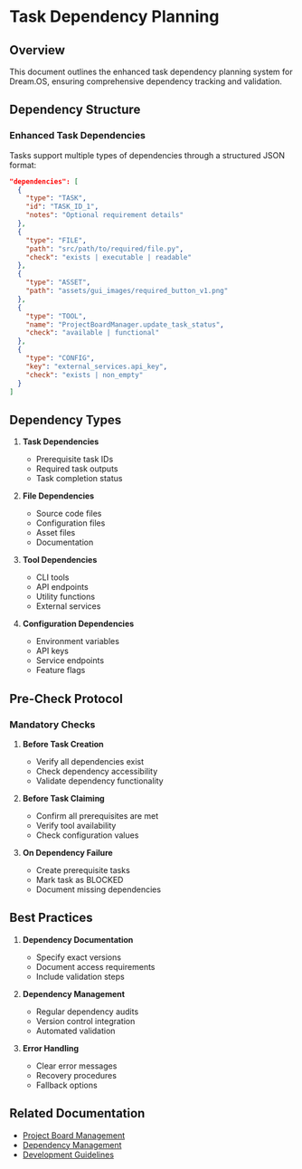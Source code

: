 # Task Dependency Planning

## Overview

This document outlines the enhanced task dependency planning system for Dream.OS, ensuring comprehensive dependency tracking and validation.

## Dependency Structure

### Enhanced Task Dependencies

Tasks support multiple types of dependencies through a structured JSON format:

```json
"dependencies": [
  {
    "type": "TASK",
    "id": "TASK_ID_1",
    "notes": "Optional requirement details"
  },
  {
    "type": "FILE",
    "path": "src/path/to/required/file.py",
    "check": "exists | executable | readable"
  },
  {
    "type": "ASSET",
    "path": "assets/gui_images/required_button_v1.png"
  },
  {
    "type": "TOOL",
    "name": "ProjectBoardManager.update_task_status",
    "check": "available | functional"
  },
  {
    "type": "CONFIG",
    "key": "external_services.api_key",
    "check": "exists | non_empty"
  }
]
```

## Dependency Types

1. **Task Dependencies**
   - Prerequisite task IDs
   - Required task outputs
   - Task completion status

2. **File Dependencies**
   - Source code files
   - Configuration files
   - Asset files
   - Documentation

3. **Tool Dependencies**
   - CLI tools
   - API endpoints
   - Utility functions
   - External services

4. **Configuration Dependencies**
   - Environment variables
   - API keys
   - Service endpoints
   - Feature flags

## Pre-Check Protocol

### Mandatory Checks

1. **Before Task Creation**
   - Verify all dependencies exist
   - Check dependency accessibility
   - Validate dependency functionality

2. **Before Task Claiming**
   - Confirm all prerequisites are met
   - Verify tool availability
   - Check configuration values

3. **On Dependency Failure**
   - Create prerequisite tasks
   - Mark task as BLOCKED
   - Document missing dependencies

## Best Practices

1. **Dependency Documentation**
   - Specify exact versions
   - Document access requirements
   - Include validation steps

2. **Dependency Management**
   - Regular dependency audits
   - Version control integration
   - Automated validation

3. **Error Handling**
   - Clear error messages
   - Recovery procedures
   - Fallback options

## Related Documentation

- [Project Board Management](./project_board_management.md)
- [Dependency Management](./dependency_management.md)
- [Development Guidelines](./guidelines.md) 